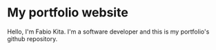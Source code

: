 # My portfolio website

Hello, I'm Fabio Kita. I'm a software developer and this is my portfolio's github repository.
